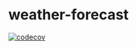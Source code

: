 # weather-forecast

[![codecov](https://codecov.io/gh/ElviraCher/weather-forecast/branch/homework/graph/badge.svg)](https://codecov.io/gh/ElviraCher/weather-forecast)
